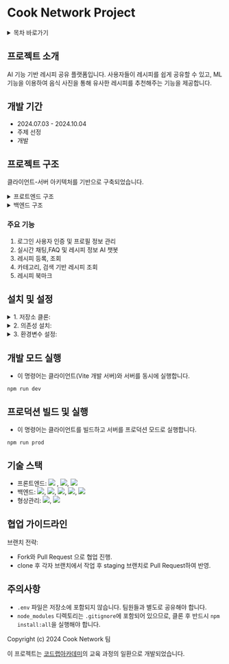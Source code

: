 # Cook Network Project

<details>
<summary>목차 바로가기</summary>
<div markdown="1">

[1. 프로젝트 소개](https://github.com/JINSUKO/CookNetwork?tab=readme-ov-file#프로젝트-소개)
[2. 개발 기간](https://github.com/JINSUKO/CookNetwork?tab=readme-ov-file#개발기간)
[3. 프로젝트 구조](https://github.com/JINSUKO/CookNetwork?tab=readme-ov-file#프로젝트-구조)
   [- 프론트엔드 구조](https://github.com/JINSUKO/CookNetwork?tab=readme-ov-file#프로트엔드-구조)
   [- 백엔드 구조](https://github.com/JINSUKO/CookNetwork?tab=readme-ov-file#백엔드-구조)
[4. 주요 기능](https://github.com/JINSUKO/CookNetwork?tab=readme-ov-file#주요기능)
[5. 설치 및 설정](https://github.com/JINSUKO/CookNetwork?tab=readme-ov-file#설치-및-실행)
[6. 개발 모드 실행](https://github.com/JINSUKO/CookNetwork?tab=readme-ov-file#개발-모드-실행)
[7. 프로덕션 빌드 및 실행](https://github.com/JINSUKO/CookNetwork?tab=readme-ov-file#프로덕션-빌드-및-실행)
[8. 기술 스택](https://github.com/JINSUKO/CookNetwork?tab=readme-ov-file#기술-스택)
[9. 협업 가이드라인](https://github.com/JINSUKO/CookNetwork?tab=readme-ov-file#협업-가이드라인)
[10. 주의사항](https://github.com/JINSUKO/CookNetwork?tab=readme-ov-file#주의사항)


</div>
</details>

## 프로젝트 소개

 AI 기능 기반 레시피 공유 플랫폼입니다. 사용자들이 레시피를 쉽게 공유할 수 있고, ML 기능을 이용하여 음식 사진을 통해 유사한 레시피를 추천해주는 기능을 제공합니다.

## 개발 기간

 - 2024.07.03 - 2024.10.04
 - 주제 선정
 - 개발

## 프로젝트 구조

클라이언트-서버 아키텍처를 기반으로 구축되었습니다.

<details>
<summary>프로트엔드 구조</summary>
<div markdown="1">

1. 프론트:
- vite
- React.js
- react-bootstrap

2. 주요 컴포넌트:
   - 레이아웃 관련 컴포넌트
   - 데이터 표시 컴포넌트: 배너 슬라이드, 레시피 캐러셀, 검색 결과 표시 등
   - 사용자 인터페이스 컴포넌트: 검색 바, 사용자 정보 모달, 사용자 이름 수정 등

3. 페이지 컴포넌트:
   - 로그인/회원가입 페이지
   - 레시피 상세 페이지
   - 레시피 목록 페이지
   - 사용자 마이페이지
   - 채팅 모달 페이지

4. 상태 관리 및 API 통신:
   - Fetch API를 사용한 인터셉터 큐를 구현하여 토큰 인증 요청을 관리

</div>
</details>

<details>
<summary>백엔드 구조</summary>
<div markdown="1">

1. 서버:
- Node.js와 Express.js 프레임워크
- Python과 FastAPi를 사용하여 구현

2. 데이터베이스:
MariaDB: 주요 정보 관리
- 사용자 정보
- 레시피 정보
- 카테고리
- 재료
- 북마크
- 채팅 메시지

Redis Cloud:
- 로그인 토큰 정보 관리

Cloudinary:
- 이미지 파일 저장 및 제공

3. 주요 모듈:
   - 인증 관련 모듈: JWT 및 Redis Cloud를 이용한 유저 인증, Nodemailer 회원가입 인증
   - 채팅 모듈: socket.io 실시간 채팅, OpenAI와 LangChain API를 이용한 채팅 봇
   - 라우터 모듈: 서버 로직 API 구현
   - 이미지 관리 모듈: Cloudinary 서비스로 이미지 파일 관리

4. API 엔드포인트:
   - 사용자 관리: 회원가입, 로그인, 로그아웃, 유저정보 업데이트
   - 레시피 관리: 레시피 조회, 검색, 카테고리별 조회, 등록
   - 카테고리 관리: 카테고리 조회 및 사용자별 카테고리 설정

</div>
</details>

### 주요 기능

1. 로그인 사용자 인증 및 프로필 정보 관리
2. 실시간 채팅,FAQ 및 레시피 정보 AI 챗봇
3. 레시피 등록, 조회
4. 카테고리, 검색 기반 레시피 조회
5. 레시피 북마크

## 설치 및 설정

<details>
<summary>1. 저장소 클론:</summary>
<div markdown="1">

```
# 본인 깃허브로 프로젝트 Fork
git clone https://github.com/[본인 GitHub]/CookNetwork.git
cd ./CookNetwork
git checkout -b [개인 작업 branch 이름]
```

</div>
</details>

<details>
<summary>2. 의존성 설치:</summary>
<div markdown="1">

```
# server 와 client의 npm 의존성이 명렁어 하나로 모두 설치된다.
npm run install:all --force

# ai의 파이썬 라이브러리는 수동으로 설치해야함.
cd ./ai
pip install --no-cache-dir fastapi uvicorn
pip install --no-cache-dir python-dotenv langchain langchain-openai langchain-community faiss-cpu pydantic python-multipart
```

</div>
</details>

<details>
<summary>3. 환경변수 설정:</summary>
<div markdown="1">

```
CookNetwork
├── ai
│   └── .env
├── client
│   └── .env.local
├── .env
├── .env.gmail
└── .env.local

# ./ai/.env - 렝체인(LangChain)과 OpenAI 모델 사용을 위한 키 설정이 있습니다.
OPENAI_API_KEY=
LANGCHAIN_TRACING_V2=true
LANGCHAIN_ENDPOINT=https://api.smith.langchain.com
LANGCHAIN_API_KEY=
LANGCHAIN_PROJECT=

# ./client/.env.local - API 요청을 위한 URL 주소가 있습니다.
VITE_HOST_IP=http://localhost:3000
VITE_AI_HOST_IP=http://127.0.0.1:3000

# ./server/.env - JWT 토큰 생성을 위한 키 설정이 있습니다.
SECRET_KEY_ACCESS=
SECRET_KEY_REFRESH=

# ./server/.env.local - 데이터 접속을 위한 API 키 설정이 있습니다.
SQL_HOST=
SQL_PORT=
SQL_USER=
SQL_PW=
SQL_DB=

CLOUDINARY_NAME=
CLOUDINARY_API_KEY=
CLOUDINARY_SECRET_KEY=

#./server/.env.gmail - 이메일 전송을 위한 API 키 설정이 있습니다.
HOST_SERVICE=gmail
GMAIL_EMAIL=
GMAIL_PASSWORD=
```
   
</div>
</details>


## 개발 모드 실행 

- 이 명령어는 클라이언트(Vite 개발 서버)와 서버를 동시에 실행합니다.

```
npm run dev
```

## 프로덕션 빌드 및 실행

- 이 명령어는 클라이언트를 빌드하고 서버를 프로덕션 모드로 실행합니다.

```
npm run prod
```

## 기술 스택

- 프론트엔드: <img src="https://img.shields.io/badge/JavaScript-F7DF1E?style=flat-square&logo=JavaScript&logoColor=black"> , <img src="https://img.shields.io/badge/React-61DAFB?style=flat-square&logo=React&logoColor=black">, <img src="https://img.shields.io/badge/Vite-646CFF?style=flat-square&logo=Vite&logoColor=black">
- 백엔드: <img src="https://img.shields.io/badge/JavaScript-F7DF1E?style=flat-square&logo=JavaScript&logoColor=black">, <img src="https://img.shields.io/badge/Node.js-5FA04E?style=flat-square&logo=Node.js&logoColor=black">, <img src="https://img.shields.io/badge/Express.js-000000?style=flat-square&logo=Express.js&logoColor=black">, <img src="https://img.shields.io/badge/Python-3776AB?style=flat-square&logo=Python&logoColor=black">, <img src="https://img.shields.io/badge/FastAPI-009688?style=flat-square&logo=FastAPI&logoColor=black">
- 형상관리: <img src="https://img.shields.io/badge/Git-F05032?style=flat-square&logo=Git&logoColor=black">, <img src="https://img.shields.io/badge/GitHub-181717?style=flat-square&logo=GitHub&logoColor=black">

## 협업 가이드라인

브랜치 전략:
- Fork와 Pull Request 으로 협업 진행.
- clone 후 각자 브랜치에서 작업 후 staging 브랜치로 Pull Request하여 반영.

## 주의사항

- `.env` 파일은 저장소에 포함되지 않습니다. 팀원들과 별도로 공유해야 합니다.
- `node_modules` 디렉토리는 `.gitignore`에 포함되어 있으므로, 클론 후 반드시 `npm install:all`을 실행해야 합니다.


Copyright (c) 2024 Cook Network 팀

이 프로젝트는 [코드랩아카데미](https://www.codelabit.co.kr/)의 교육 과정의 일환으로 개발되었습니다.
